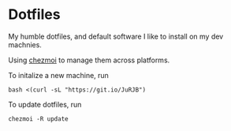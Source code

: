 # Dotfiles

My humble dotfiles, and default software I like to install on my dev machnies.

Using [chezmoi](https://github.com/twpayne/chezmoi) to manage them across platforms.

To initalize a new machine, run

```
bash <(curl -sL "https://git.io/JuRJB")
```

To update dotfiles, run

```
chezmoi -R update
```

